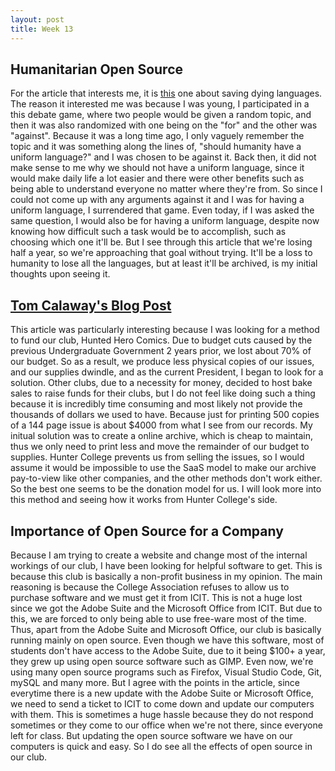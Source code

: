 ```yaml
---
layout: post
title: Week 13
---
```


Humanitarian Open Source
------
For the article that interests me, it is [this](https://opensource.com/article/17/7/half-world-languages-dying-save-them) one about saving dying languages.
The reason it interested me was because I was young, I participated in a this debate game, where two people would be given a random topic, and then it was also randomized with one being on the "for" and the other was "against". 
Because it was a long time ago, I only vaguely remember the topic and it was something along the lines of, "should humanity have a uniform language?" and I was chosen to be against it.
Back then, it did not make sense to me why we should not have a uniform language, since it would make daily life a lot easier and there were other benefits such as being able to understand everyone no matter where they're from.
So since I could not come up with any arguments against it and I was for having a uniform language, I surrendered that game.
Even today, if I was asked the same question, I would also be for having a uniform language, despite now knowing how difficult such a task would be to accomplish, such as choosing which one it'll be. 
But I see through this article that we're losing half a year, so we're approaching that goal without trying.
It'll be a loss to humanity to lose all the languages, but at least it'll be archived, is my initial thoughts upon seeing it.

[Tom Calaway's Blog Post](https://spot.livejournal.com/327801.html)
------
This article was particularly interesting because I was looking for a method to fund our club, Hunted Hero Comics.
Due to budget cuts caused by the previous Undergraduate Government 2 years prior, we lost about 70% of our budget.
So as a result, we produce less physical copies of our issues, and our supplies dwindle, and as the current President, I began to look for a solution.
Other clubs, due to a necessity for money, decided to host bake sales to raise funds for their clubs, but I do not feel like doing such a thing because it is incredibly time consuming and most likely not provide the thousands of dollars we used to have.
Because just for printing 500 copies of a 144 page issue is about $4000 from what I see from our records.
My initual solution was to create a online archive, which is cheap to maintain, thus we only need to print less and move the remainder of our budget to supplies. 
Hunter College prevents us from selling the issues, so I would assume it would be impossible to use the SaaS model to make our archive pay-to-view like other companies, and the other methods don't work either.
So the best one seems to be the donation model for us. 
I will look more into this method and seeing how it works from Hunter College's side.

Importance of Open Source for a Company
------
Because I am trying to create a website and change most of the internal workings of our club, I have been looking for helpful software to get.
This is because this club is basically a non-profit business in my opinion.
The main reasoning is because the College Association refuses to allow us to purchase software and we must get it from ICIT.
This is not a huge lost since we got the Adobe Suite and the Microsoft Office from ICIT.
But due to this, we are forced to only being able to use free-ware most of the time.
Thus, apart from the Adobe Suite and Microsoft Office, our club is basically running mainly on open source.
Even though we have this software, most of students don't have access to the Adobe Suite, due to it being $100+ a year, they grew up using open source software such as GIMP.
Even now, we're using many open source programs such as Firefox, Visual Studio Code, Git, mySQL and many more.
But I agree with the points in the article, since everytime there is a new update with the Adobe Suite or Microsoft Office, we need to send a ticket to ICIT to come down and update our computers with them.
This is sometimes a huge hassle because they do not respond sometimes or they come to our office when we're not there, since everyone left for class.
But updating the open source software we have on our computers is quick and easy. 
So I do see all the effects of open source in our club.
